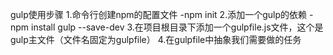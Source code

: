 gulp使用步骤
1.命令行创建npm的配置文件
    -npm init
2.添加一个gulp的依赖
    -npm install gulp --save-dev
3.在项目根目录下添加一个gulpfile.js文件，这个是gulp主文件（文件名固定为gulpfile）
4.在gulpfile中抽象我们需要做的任务